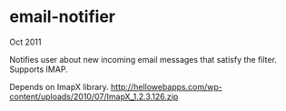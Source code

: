 email-notifier
==============
Oct 2011

Notifies user about new incoming email messages that satisfy the filter. Supports IMAP.

Depends on ImapX library.
http://hellowebapps.com/wp-content/uploads/2010/07/ImapX_1.2.3.126.zip
